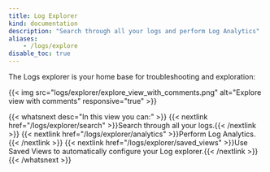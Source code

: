 ```yaml
---
title: Log Explorer
kind: documentation
description: "Search through all your logs and perform Log Analytics"
aliases:
    - /logs/explore
disable_toc: true
---
```


The Logs explorer is your home base for troubleshooting and exploration:

{{< img src="logs/explorer/explore_view_with_comments.png" alt="Explore view with comments" responsive="true" >}}

{{< whatsnext desc="In this view you can:" >}}
    {{< nextlink href="/logs/explorer/search" >}}Search through all your logs.{{< /nextlink >}}
    {{< nextlink href="/logs/explorer/analytics" >}}Perform Log Analytics.{{< /nextlink >}}
    {{< nextlink href="/logs/explorer/saved_views" >}}Use Saved Views to automatically configure your Log explorer.{{< /nextlink >}}
{{< /whatsnext >}}